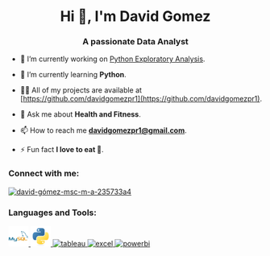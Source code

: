 <h1 align="center">Hi 👋, I'm David Gomez</h1>
<h3 align="center">A passionate Data Analyst</h3>

- 🔭 I’m currently working on [Python Exploratory Analysis](https://github.com/davidgomezpr1/Python_Exploratory_Analysis).

- 🌱 I’m currently learning **Python**.

- 👨‍💻 All of my projects are available at [https://github.com/davidgomezpr1](https://github.com/davidgomezpr1).

- 💬 Ask me about **Health and Fitness**.

- 📫 How to reach me **davidgomezpr1@gmail.com**.

- ⚡ Fun fact **I love to eat 🍔**.

<h3 align="left">Connect with me:</h3>
<p align="left">
<a href="https://linkedin.com/in/david-gómez-msc-m-a-235733a4" target="blank"><img align="center" src="https://raw.githubusercontent.com/rahuldkjain/github-profile-readme-generator/master/src/images/icons/Social/linked-in-alt.svg" alt="david-gómez-msc-m-a-235733a4" height="30" width="40" /></a>
</p>

<h3 align="left">Languages and Tools:</h3>
<p align="left"> <a href="https://www.mysql.com/" target="_blank" rel="noreferrer"> <img src="https://raw.githubusercontent.com/devicons/devicon/master/icons/mysql/mysql-original-wordmark.svg" alt="mysql" width="40" height="40"/> </a> <a href="https://www.python.org" target="_blank" rel="noreferrer"> <img src="https://raw.githubusercontent.com/devicons/devicon/master/icons/python/python-original.svg" alt="python" width="40" height="40"/> <img 
src="https://coollogo.net/wp-content/uploads/2021/03/Tableau-Software-logo.svg" alt="tableau" width="40" height="40"/> <img 
src="https://www.researchgate.net/publication/345911677/figure/fig1/AS:958310228455424@1605490371192/Google-Sheets-TM-Logo.ppm" alt="excel" width="40" height="40"/> <img 
src="https://upload.wikimedia.org/wikipedia/commons/thumb/c/cf/New_Power_BI_Logo.svg/2048px-New_Power_BI_Logo.svg.png" alt="powerbi" width="40" height="40"/>


